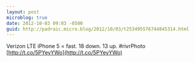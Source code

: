 ```yaml
---
layout: post
microblog: true
date: 2012-10-03 09:03 -0500
guid: http://padraic.micro.blog/2012/10/03/t253495576744845314.html
---
```

Verizon LTE iPhone 5 = fast. 18 down. 13 up. 
#rivrPhoto [http://t.co/5PYeyYWo](http://t.co/5PYeyYWo)
